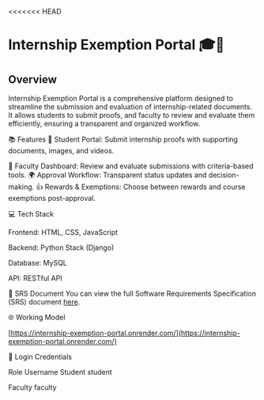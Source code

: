 <<<<<<< HEAD
# Internship Exemption Portal 🎓💼

## Overview
Internship Exemption Portal is a comprehensive platform designed to streamline the submission and evaluation of internship-related documents. It allows students to submit proofs, and faculty to review and evaluate them efficiently, ensuring a transparent and organized workflow.

📚 Features
🔑 Student Portal: Submit internship proofs with supporting documents, images, and videos.

📄 Faculty Dashboard: Review and evaluate submissions with criteria-based tools.
🌍 Approval Workflow: Transparent status updates and decision-making.
👍 Rewards & Exemptions: Choose between rewards and course exemptions post-approval.

💻 Tech Stack

Frontend: HTML, CSS, JavaScript

Backend: Python Stack (Django)

Database: MySQL

API: RESTful API

📄 SRS Document
You can view the full Software Requirements Specification (SRS) document [here](https://github.com/SubhikshaPonraj/Internship_course_portal/blob/main/16-7376221CS321-PROJECT_FLOW.pdf).

🌐 Working Model

[https://internship-exemption-portal.onrender.com/](https://internship-exemption-portal.onrender.com/)


🔑 Login Credentials

Role	Username
Student	student

Faculty	faculty
